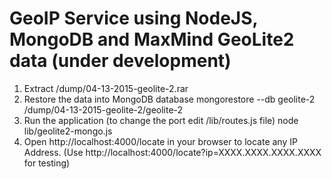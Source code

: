 GeoIP Service using NodeJS, MongoDB and MaxMind GeoLite2 data (under development)
====================
1. Extract /dump/04-13-2015-geolite-2.rar
2. Restore the data into MongoDB database
    mongorestore --db geolite-2 /dump/04-13-2015-geolite-2/geolite-2
3. Run the application (to change the port edit /lib/routes.js file)
    node lib/geolite2-mongo.js
4. Open http://localhost:4000/locate in your browser to locate any IP Address. (Use http://localhost:4000/locate?ip=XXXX.XXXX.XXXX.XXXX for testing)